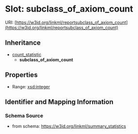# Slot: subclass_of_axiom_count

URI: [https://w3id.org/linkml/reportsubclass_of_axiom_count](https://w3id.org/linkml/reportsubclass_of_axiom_count)




## Inheritance

* [count_statistic](count_statistic.md)
    * **subclass_of_axiom_count**



## Properties

 * Range: [xsd:integer](http://www.w3.org/2001/XMLSchema#integer)



## Identifier and Mapping Information







### Schema Source


* from schema: https://w3id.org/linkml/summary_statistics



